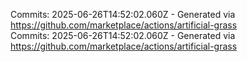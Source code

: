 Commits: 2025-06-26T14:52:02.060Z - Generated via https://github.com/marketplace/actions/artificial-grass
<br>
Commits: 2025-06-26T14:52:02.060Z - Generated via https://github.com/marketplace/actions/artificial-grass
<br>
